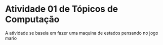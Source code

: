 # Atividade 01 de Tópicos de Computação

A atividade se baseia em fazer uma maquina de estados pensando no jogo mario

